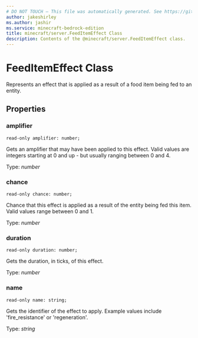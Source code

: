 ```yaml
---
# DO NOT TOUCH — This file was automatically generated. See https://github.com/mojang/minecraftapidocsgenerator to modify descriptions, examples, etc.
author: jakeshirley
ms.author: jashir
ms.service: minecraft-bedrock-edition
title: minecraft/server.FeedItemEffect Class
description: Contents of the @minecraft/server.FeedItemEffect class.
---
```

# FeedItemEffect Class

Represents an effect that is applied as a result of a food item being fed to an entity.

## Properties

### **amplifier**
`read-only amplifier: number;`

Gets an amplifier that may have been applied to this effect. Valid values are integers starting at 0 and up - but usually ranging between 0 and 4.

Type: *number*

### **chance**
`read-only chance: number;`

Chance that this effect is applied as a result of the entity being fed this item. Valid values range between 0 and 1.

Type: *number*

### **duration**
`read-only duration: number;`

Gets the duration, in ticks, of this effect.

Type: *number*

### **name**
`read-only name: string;`

Gets the identifier of the effect to apply. Example values include 'fire_resistance' or 'regeneration'.

Type: *string*
